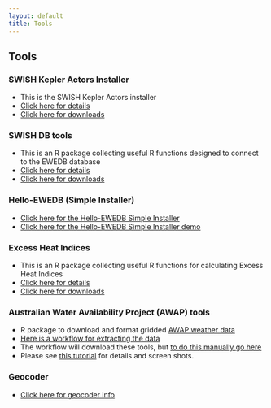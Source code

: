 ```yaml
---
layout: default
title: Tools
---
```


## Tools
  
### SWISH Kepler Actors Installer
* This is the SWISH Kepler Actors installer
* [Click here for details](/tools/swishkepleractorsinstaller/swishkepleractorsinstaller-details.html)
* [Click here for downloads](/tools/swishkepleractorsinstaller/swishkepleractorsinstaller-downloads.html)

### SWISH DB tools
* This is an R package collecting useful R functions designed to connect to the EWEDB database 
* [Click here for details](/tools/swishdbtools/swishdbtools-package.html)
* [Click here for downloads](/tools/swishdbtools/swishdbtools-downloads.html)

### Hello-EWEDB (Simple Installer)
* [Click here for the Hello-EWEDB Simple Installer](/tools/hello-ewedb/hello-ewedb.html)
* [Click here for the Hello-EWEDB Simple Installer demo](http://swish-climate-impact-assessment.github.io/2013/05/hello-ewedb/)

### Excess Heat Indices
* This is an R package collecting useful R functions for calculating Excess Heat Indices
* [Click here for details](/tools/ExcessHeatIndices/ExcessHeatIndices-package.html)
* [Click here for downloads](/tools/ExcessHeatIndices/ExcessHeatIndices-downloads.html)

### Australian Water Availability Project (AWAP) tools
* R package to download and format gridded [AWAP weather data](/metadata/AWAP_GRIDS.html)
* [Here is a workflow for extracting the data](/tools/ExtractAWAPdata4locations/extract-awap.html)
* The workflow will download these tools, but [to do this manually go here](/tools/awaptools/awaptools-downloads.html)
* Please see [this tutorial](http://swish-climate-impact-assessment.github.io/2013/05/extract-awap-data-4-locations/) for details and screen shots.

### Geocoder
* [Click here for geocoder info](/tools/geocoder/geocoder.html)

